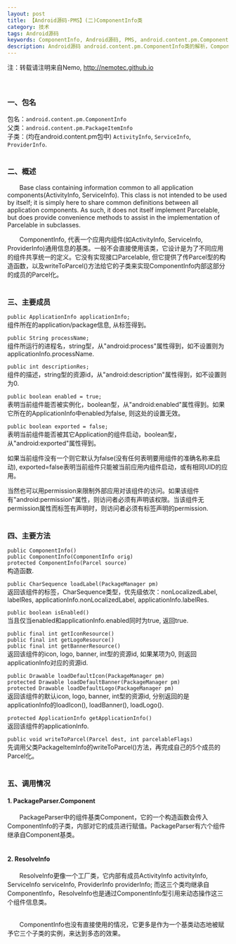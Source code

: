 ```yaml
---
layout: post
title: 【Android源码-PMS】(二)ComponentInfo类
category: 技术
tags: Android源码
keywords: ComponentInfo, Android源码, PMS, android.content.pm.ComponentInfo
description: Android源码 android.content.pm.ComponentInfo类的解析，ComponentInfo, 代表一个应用内组件(如ActivityInfo, ServiceInfo, ProviderInfo)通用信息的基类。它设计是为了不同应用的组件共享统一的定义。
---
```


注：转载请注明来自Nemo, http://nemotec.github.io  
&nbsp;  
&nbsp;  

### 一、包名  
包名：``android.content.pm.ComponentInfo``  
父类：``android.content.pm.PackageItemInfo``  
子类：(均在android.content.pm包中) ``ActivityInfo``, ``ServiceInfo``, ``ProviderInfo``.  
&nbsp;  

### 二、概述  
&nbsp;&nbsp;&nbsp;&nbsp;&nbsp;&nbsp;&nbsp;Base class containing information common to all application components(ActivityInfo, ServiceInfo). This class is not intended to be used by itself; it is simply here to share common definitions between all application components.  As such, it does not itself implement Parcelable, but does provide convenience methods to assist in the implementation of Parcelable in subclasses.  

&nbsp;&nbsp;&nbsp;&nbsp;&nbsp;&nbsp;&nbsp;ComponentInfo, 代表一个应用内组件(如ActivityInfo, ServiceInfo, ProviderInfo)通用信息的基类。一般不会直接使用该类，它设计是为了不同应用的组件共享统一的定义。它没有实现接口Parcelable, 但它提供了传Parcel型的构造函数，以及writeToParcel()方法给它的子类来实现ComponentInfo内部这部分的成员的Parcel化。  
&nbsp;  

### 三、主要成员  
``public ApplicationInfo applicationInfo;``  
组件所在的application/package信息, 从<application>标签得到。

``public String processName;``  
组件所运行的进程名，string型，从"android:process"属性得到，如不设置则为applicationInfo.processName.

``public int descriptionRes;``  
组件的描述，string型的资源id，从"android:description"属性得到，如不设置则为0.

``public boolean enabled = true;``  
表明当前组件能否被实例化，boolean型，从"android:enabled"属性得到。如果它所在的ApplicationInfo中enabled为false, 则这处的设置无效。

``public boolean exported = false;``  
表明当前组件能否被其它Application的组件启动，boolean型，从"android:exported"属性得到。 

如果当前组件没有一个<intent-filter>则它默认为false(没有任何<intent-filter>表明要用组件的准确名称来启动), exported=false表明当前组件只能被当前应用内组件启动，或有相同UID的应用。  

当然也可以用permission来限制外部应用对该组件的访问。如果该组件有"android:permission"属性，则访问者必须有声明该权限。当该组件无permission属性而<application>标签有声明时，则访问者必须有<application>标签声明的permission.  
&nbsp;  

### 四、主要方法  
``public ComponentInfo()``  
``public ComponentInfo(ComponentInfo orig)``  
``protected ComponentInfo(Parcel source)``  
构造函数.  

``public CharSequence loadLabel(PackageManager pm)``  
返回该组件的标签，CharSequence类型，优先级依次：nonLocalizedLabel, labelRes, applicationInfo.nonLocalizedLabel, applicationInfo.labelRes.  

``public boolean isEnabled()``  
当且仅当enabled和applicationInfo.enabled同时为true, 返回true.

``public final int getIconResource()``  
``public final int getLogoResource()``  
``public final int getBannerResource()``  
返回该组件的icon, logo, banner, int型的资源id, 如果某项为0, 则返回applicationInfo对应的资源id.

``public Drawable loadDefaultIcon(PackageManager pm)``  
``protected Drawable loadDefaultBanner(PackageManager pm)``  
``protected Drawable loadDefaultLogo(PackageManager pm)``  
返回该组件的默认icon, logo, banner, int型的资源id, 分别返回的是applicationInfo的loadIcon(), loadBanner(), loadLogo().

``protected ApplicationInfo getApplicationInfo()``  
返回该组件的applicationInfo.  

``public void writeToParcel(Parcel dest, int parcelableFlags)``  
先调用父类PackageItemInfo的writeToParcel()方法，再完成自己的5个成员的Parcel化。  
&nbsp;  

### 五、调用情况
#### 1. PackageParser.Component  
&nbsp;&nbsp;&nbsp;&nbsp;&nbsp;&nbsp;&nbsp;PackageParser中的组件基类Component，它的一个构造函数会传入ComponentInfo的子类，内部对它的成员进行赋值。PackageParser有六个组件继承自Component基类。  
&nbsp;  

#### 2. ResolveInfo  
&nbsp;&nbsp;&nbsp;&nbsp;&nbsp;&nbsp;&nbsp;ResolveInfo更像一个工厂类，它内部有成员ActivityInfo activityInfo, ServiceInfo serviceInfo, ProviderInfo providerInfo; 而这三个类均继承自ComponentInfo，ResolveInfo也是通过ComponentInfo型引用来动态操作这三个组件信息类。  
&nbsp;  

&nbsp;&nbsp;&nbsp;&nbsp;&nbsp;&nbsp;&nbsp;ComponentInfo也没有直接使用的情况，它更多是作为一个基类动态地被赋予它三个子类的实例，来达到多态的效果。  
